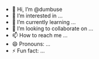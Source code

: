 - 👋 Hi, I’m @dumbuse
- 👀 I’m interested in ...
- 🌱 I’m currently learning ...
- 💞️ I’m looking to collaborate on ...
- 📫 How to reach me ...
- 😄 Pronouns: ...
- ⚡ Fun fact: ...

<!---
dumbuse/dumbuse is a ✨ special ✨ repository because its `README.md` (this file) appears on your GitHub profile.
You can click the Preview link to take a look at your changes.
--->
